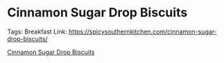 # Cinnamon Sugar Drop Biscuits

Tags: Breakfast
Link: https://spicysouthernkitchen.com/cinnamon-sugar-drop-biscuits/

[Cinnamon Sugar Drop Biscuits](https://spicysouthernkitchen.com/cinnamon-sugar-drop-biscuits/)
